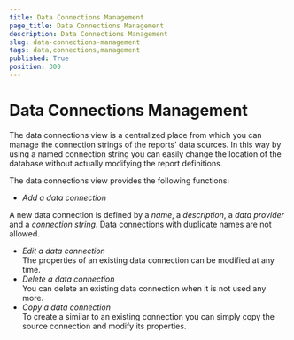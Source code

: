 ```yaml
---
title: Data Connections Management
page_title: Data Connections Management
description: Data Connections Management
slug: data-connections-management
tags: data,connections,management
published: True
position: 300
---
```


# Data Connections Management



The data connections view is a centralized place from which you can manage the connection strings of the reports' data sources. In this way by using a named connection string you can easily change the location of the database without actually modifying the report definitions.

The data connections view provides the following functions:

  - _Add a data connection_

A new data connection is defined by a _name_, a _description_, a _data provider_ and a _connection string_. Data connections with duplicate names are not allowed.

  - _Edit a data connection_  
The properties of an existing data connection can be modified at any time.
  - _Delete a data connection_  
You can delete an existing data connection when it is not used any more.
  - _Copy a data connection_  
To create a similar to an existing connection you can simply copy the source connection and modify its properties.